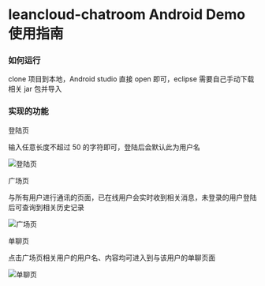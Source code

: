 # leancloud-chatroom Android Demo 使用指南


### 如何运行

clone 项目到本地，Android studio 直接 open 即可，eclipse 需要自己手动下载相关 jar 包并导入


### 实现的功能

登陆页

输入任意长度不超过 50 的字符即可，登陆后会默认此为用户名

![登陆页](http://ac-lhzo7z96.clouddn.com/1441604476976)


广场页

与所有用户进行通讯的页面，已在线用户会实时收到相关消息，未登录的用户登陆后可查询到相关历史记录

![广场页](http://ac-lhzo7z96.clouddn.com/1441604571551)


单聊页

点击广场页相关用户的用户名、内容均可进入到与该用户的单聊页面

![单聊页](http://ac-lhzo7z96.clouddn.com/1441604536915)